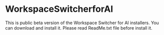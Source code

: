 # WorkspaceSwitcherforAI
This is public beta version of the Workspace Switcher for AI installers. You can download and install it.
Please read ReadMe.txt file before install it.

